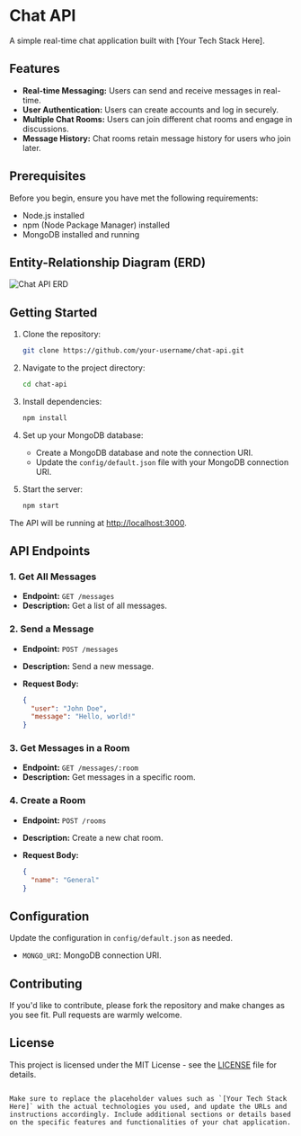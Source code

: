 
# Chat API

A simple real-time chat application built with [Your Tech Stack Here].

## Features

- **Real-time Messaging:** Users can send and receive messages in real-time.
- **User Authentication:** Users can create accounts and log in securely.
- **Multiple Chat Rooms:** Users can join different chat rooms and engage in discussions.
- **Message History:** Chat rooms retain message history for users who join later.

## Prerequisites

Before you begin, ensure you have met the following requirements:

- Node.js installed
- npm (Node Package Manager) installed
- MongoDB installed and running

## Entity-Relationship Diagram (ERD)

![Chat API ERD](./docs/erd.png)

## Getting Started

1. Clone the repository:

    ```bash
    git clone https://github.com/your-username/chat-api.git
    ```

2. Navigate to the project directory:

    ```bash
    cd chat-api
    ```

3. Install dependencies:

    ```bash
    npm install
    ```

4. Set up your MongoDB database:

    - Create a MongoDB database and note the connection URI.
    - Update the `config/default.json` file with your MongoDB connection URI.

5. Start the server:

    ```bash
    npm start
    ```

The API will be running at [http://localhost:3000](http://localhost:3000).

## API Endpoints

### 1. Get All Messages

- **Endpoint:** `GET /messages`
- **Description:** Get a list of all messages.

### 2. Send a Message

- **Endpoint:** `POST /messages`
- **Description:** Send a new message.
- **Request Body:**

    ```json
    {
      "user": "John Doe",
      "message": "Hello, world!"
    }
    ```

### 3. Get Messages in a Room

- **Endpoint:** `GET /messages/:room`
- **Description:** Get messages in a specific room.

### 4. Create a Room

- **Endpoint:** `POST /rooms`
- **Description:** Create a new chat room.
- **Request Body:**

    ```json
    {
      "name": "General"
    }
    ```

## Configuration

Update the configuration in `config/default.json` as needed.

- `MONGO_URI`: MongoDB connection URI.

## Contributing

If you'd like to contribute, please fork the repository and make changes as you see fit. Pull requests are warmly welcome.

## License

This project is licensed under the MIT License - see the [LICENSE](LICENSE) file for details.
```

Make sure to replace the placeholder values such as `[Your Tech Stack Here]` with the actual technologies you used, and update the URLs and instructions accordingly. Include additional sections or details based on the specific features and functionalities of your chat application.